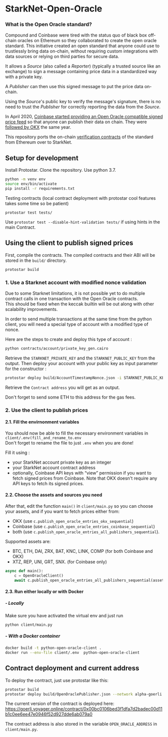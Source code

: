 # StarkNet-Open-Oracle

### What is the Open Oracle standard?
Compound and Coinbase were tired with the status quo of black box off-chain oracles on Ethereum so they collaborated to create the open oracle standard. This initiative created an open standard that anyone could use to trustlessly bring data on-chain, without requiring custom integrations with data sources or relying on third parties for secure data.

It allows a *Source* (also called a *Reporter*) (typically a trusted source like an exchange) to sign a message containing price data in a standardized way with a private key.

A *Publisher* can then use this signed message to put the price data on-chain.

Using the *Source*'s public key to verify the message's signature, there is no need to trust the *Publisher* for correctly reporting the data from the *Source*.


In April 2020, [Coinbase started providing an Open Oracle compatible signed price feed](https://blog.coinbase.com/introducing-the-coinbase-price-oracle-6d1ee22c7068) so that anyone can publish their data on chain.
They were [followed by OKX](https://www.okx.com/academy/en/okex-enhances-support-for-defi-growth-with-its-secure-price-feed-okex-oracle) the same year.


This repository ports the on-chain [verification contracts](https://github.com/compound-finance/open-oracle/blob/0e148fdb0e8cbe4d412548490609679621ab2325/contracts/OpenOracleData.sol#L40-L43) of the standard from Ethereum over to StarkNet.


## Setup for development  
Install Protostar. Clone the repository. Use python 3.7.

```bash
python -m venv env
source env/bin/activate
pip install -r requirements.txt
```

Testing contracts (local contract deployment with protostar cool features takes some time so be patient)

```
protostar test tests/
```

Use `protostar test --disable-hint-validation tests/` if using hints in the main Contract.

## Using the client to publish signed prices  

First, compile the contracts. The compiled contracts and their ABI will be stored in the  `build/` directory. 

```bash
protostar build
```

### 1. Use a Starknet account with modified nonce validation 

Due to some Starknet limitations, it is not possible yet to do multiple contract calls in one transaction with the Open Oracle contracts.  
This should be fixed when the keccak builtin will be out along with other scalability improvements.  

In order to send multiple transactions at the same time from the python client, you will need a special type of account with a modified type of nonce.


Here are the steps to create and deploy this type of account : 

```bash 
python contracts/account/private_key_gen.cairo
```

Retrieve the `STARKNET_PRIVATE_KEY` and the `STARKNET_PUBLIC_KEY` from the output.
Then deploy your account with your public key as input parameter for the constructor : 

```bash
protostar deploy build/AccountTimestampNonce.json -i STARKNET_PUBLIC_KEY --network alpha-goerli
```

Retrieve the `Contract address` you will get as an output. 

Don't forget to send some ETH to this address for the gas fees. 

### 2. Use the client to publish prices 

#### 2.1. Fill the envirnonment variables 
You should now be able to fill the necessary environment variables in `client/.env(fill_and_rename_to.env`  
Don't forget to rename the file to just  `.env` when you are done!  

Fill it using : 

- your StarkNet account private key as an integer
- your StarkNet account contract address
- optionally, Coinbase API keys with “view” permission if you want to fetch signed prices from Coinbase.
Note that OKX doesn't require any API keys to fetch its signed prices.

#### 2.2. Choose the assets and sources you need 

After that, edit the function `main()` in `client/main.py` so you can choose your assets, and if you want to fetch prices either from:
- OKX (use `c.publish_open_oracle_entries_okx_sequential`)
- Coinbase (use `c.publish_open_oracle_entries_coinbase_sequential`)
- both (use `c.publish_open_oracle_entries_all_publishers_sequential`).

Supported assets are:
- BTC, ETH, DAI, ZRX, BAT, KNC, LINK, COMP (for both Coinbase and OKX)
- XTZ, REP, UNI, GRT, SNX. (for Coinbase only)

```python
async def main():
    c = OpenOracleClient()
    await c.publish_open_oracle_entries_all_publishers_sequential(assets=['btc', 'eth'])
```

#### 2.3. Run either locally or with Docker  

##### - Locally
Make sure you have activated the virtual env and just run 
```
python client/main.py
```


##### - With a Docker container

```bash
docker build -t python-open-oracle-client .
docker run --env-file client/.env  python-open-oracle-client
```

## Contract deployment and current address

To deploy the contract, just use protostar like this:

```bash
protostar build
protostar deploy build/OpenOraclePublisher.json --network alpha-goerli
```

The current version of the contract is deployed here: https://goerli.voyager.online/contract/0x00bc0106bed3f1dfa7d2badec00d11b1c0ee6ee47e0946f52d927dde6ab079a0

The contract address is also stored in the variable `OPEN_ORACLE_ADDRESS` in `client/main.py`.

